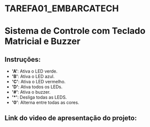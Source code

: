 # TAREFA01_EMBARCATECH

# Sistema de Controle com Teclado Matricial e Buzzer

## Instruções:

- **'A'**: Ativa o LED verde.
- **'B'**: Ativa o LED azul.
- **'C'**: Ativa o LED vermelho.
- **'D'**: Ativa todos os LEDs.
- **'#'**: Ativa o buzzer.
- **'*'**: Desliga todas as LEDS.
- **'0'**: Alterna entre todas as cores.

## Link do video de apresentação do projeto:
 